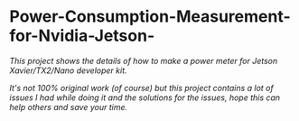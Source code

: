 # Power-Consumption-Measurement-for-Nvidia-Jetson- 
*This project shows the details of how to make a power meter for Jetson Xavier/TX2/Nano developer kit.*

*It's not 100% original work (of course) but this project contains a lot of issues I had while doing it and the solutions for the issues, hope this can help others and save your time.*
